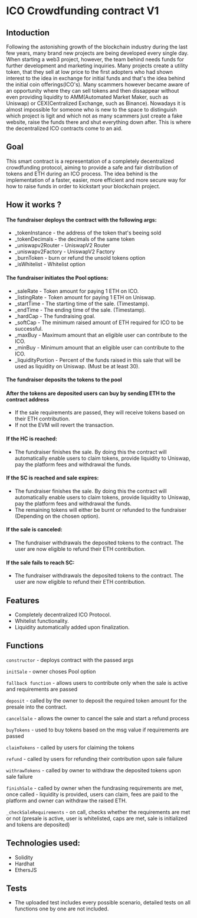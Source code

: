 # ICO Crowdfunding contract V1


## Intoduction
Following the astonishing growth of the blockchain industry during the last few years, many brand new projects are being developed every single day. When starting a web3 project, however, the team behind needs funds for further development and marketing inquiries. Many projects create a utility token, that they sell at low price to the first adopters who had shown interest to the idea in exchange for initial funds and that's the idea behind the initial coin offerings(ICO's). Many scammers however became aware of an opportunity where they can sell tokens and then dissappear without even providing liquidity to AMM(Automated Market Maker, such as Uniswap) or CEX(Centralized Exchange, such as Binance). Nowadays it is almost impossible for someone who is new to the space to distinguish which project is ligit and which not as many scammers just create a fake website, raise the funds there and shut everything down after. This is where the decentralized ICO contracts come to an aid.


## Goal
This smart contract is a representation of a completely decentralized crowdfunding protocol, aiming to provide a safe and fair distribution of tokens and ETH during an ICO process. The idea behind is the implementation of a faster, easier, more efficient and more secure way for how to raise funds in order to kickstart your blockchain project.


## How it works ?
#### The fundraiser deploys the contract with the following args:
- _tokenInstance - the address of the token that's beeing sold
- _tokenDecimals - the decimals of the same token
- _uniswapv2Router - UniswapV2 Router
- _uniswapv2Factory - UniswapV2 Factory
- _burnToken - burn or refund the unsold tokens option
- _isWhitelist - Whitelist option
#### The fundraiser initiates the Pool options:
- _saleRate - Token amount for paying 1 ETH on ICO.
- _listingRate - Token amount for paying 1 ETH on Uniswap.
- _startTime - The starting time of the sale. (Timestamp).
- _endTime - The ending time of the sale. (Timestamp).
- _hardCap - The fundraising goal.
- _softCap - The minimum raised amount of ETH required for ICO to be successful.
- _maxBuy - Maximum amount that an eligible user can contribute to the ICO.
- _minBuy - Minimum amount that an eligible user can contribute to the ICO.
- _liquidityPortion - Percent of the funds raised in this sale that will be used as liquidity on Uniswap. (Must be at least 30).
####  The fundraiser deposits the tokens to the pool
#### After the tokens are deposited users can buy by sending ETH to the contract address
- If the sale requirements are passed, they will receive tokens based on their ETH contribution.
- If not the EVM will revert the transaction.
#### If the HC is reached:
- The fundraiser finishes the sale. By doing this the contract will automatically enable users to claim tokens, provide liquidity to Uniswap, pay the platform fees and withdrawal the funds.
#### If the SC is reached and sale expires:
- The fundraiser finishes the sale. By doing this the contract will automatically enable users to claim tokens, provide liquidity to Uniswap, pay the platform fees and withdrawal the funds.
- The remaining tokens will either be burnt or refunded to the fundraiser (Depending on the chosen option).
#### If the sale is canceled:
- The fundraiser withdrawals the deposited tokens to the contract. The user are now eligible to refund their ETH contribution.
#### If the sale fails to reach SC: 
- The fundraiser withdrawals the deposited tokens to the contract. The user are now eligible to refund their ETH contribution.


## Features
- Completely decentralized ICO Protocol.
- Whitelist functionality.
- Liquidity automatically added upon finalization.


## Functions
 `constructor`  - deploys contract with the passed args

 `initSale`  - owner choses Pool option

 `fallback function`  - allows users to contribute only when the sale is active and requirements are passed

 `deposit`  - called by the owner to deposit the required token amount for the presale into the contract.

 `cancelSale`  - allows the owner to cancel the sale and start a refund process

 `buyTokens`  - used to buy tokens based on the msg value if requirements are passed

 `claimTokens`  - called by users for claiming the tokens

 `refund`  - called by users for refunding their contribution upon sale failure

 `withrawTokens`  - called by owner to withdraw the deposited tokens upon sale failure

 `finishSale`  - called by owner when the fundrasing requirements are met, once called - liquidity is provided, users can claim, fees are paid to the platform and owner can withdraw the raised ETH.

 `_checkSaleRequirements`  - on call, checks whether the requirements are met or not (presale is active, user is whitelisted, caps are met, sale is initialized and tokens are deposited)

 ## Technologies used:
 - Solidity
 - Hardhat
 - EthersJS

## Tests
- The uploaded test includes every possible scenario, detailed tests on all functions one by one are not included.
